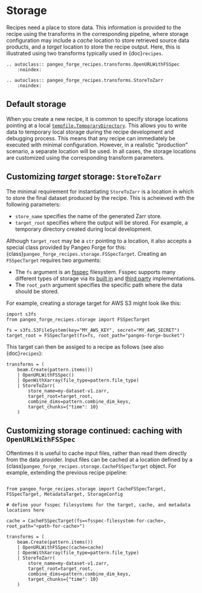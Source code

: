 # Storage

Recipes need a place to store data. This information is provided to the recipe using the transforms in the corresponding pipeline, where storage configuration may include a *cache* location to store retrieved source data products, and a *target* location to store the recipe output. 
Here, this is illustrated using two transforms typically used in {doc}`recipes`.

```{eval-rst}
.. autoclass:: pangeo_forge_recipes.transforms.OpenURLWithFSSpec
    :noindex:
```
```{eval-rst}
.. autoclass:: pangeo_forge_recipes.transforms.StoreToZarr
    :noindex:
```

## Default storage

When you create a new recipe, it is common to specify storage locations pointing at a local [`tempfile.TemporaryDirectory`](https://docs.python.org/3/library/tempfile.html#tempfile.TemporaryDirectory).
This allows you to write data to temporary local storage during the recipe development and debugging process.
This means that any recipe can immediately be executed with minimal configuration.
However, in a realistic "production" scenario, a separate location will be used. In all cases, the storage locations are customized using the corresponding transform parameters.

## Customizing *target* storage: `StoreToZarr`

The minimal requirement for instantiating `StoreToZarr` is a location in which to store the final dataset produced by the recipe. This is acheieved with the following parameters:

* `store_name` specifies the name of the generated Zarr store.
* `target_root` specifies where the output will be stored. For example, a temporary directory created during local development.

Although `target_root` may be a `str` pointing to a location, it also accepts a special class provided by Pangeo Forge for this: {class}`pangeo_forge_recipes.storage.FSSpecTarget`. Creating an ``FSSpecTarget`` requires two arguments:
- The ``fs`` argument is an [fsspec](https://filesystem-spec.readthedocs.io/en/latest/)
  filesystem. Fsspec supports many different types of storage via its
  [built in](https://filesystem-spec.readthedocs.io/en/latest/api.html#built-in-implementations)
  and [third party](https://filesystem-spec.readthedocs.io/en/latest/api.html#other-known-implementations)
  implementations.
- The `root_path` argument specifies the specific path where the data should be stored.

For example, creating a storage target for AWS S3 might look like this:
```{code-block} python
import s3fs
from pangeo_forge_recipes.storage import FSSpecTarget

fs = s3fs.S3FileSystem(key="MY_AWS_KEY", secret="MY_AWS_SECRET")
target_root = FSSpecTarget(fs=fs, root_path="pangeo-forge-bucket")
```

This target can then be assiged to a recipe as follows (see also {doc}`recipes`):
```{code-block} python
transforms = (
    beam.Create(pattern.items())
    | OpenURLWithFSSpec()
    | OpenWithXarray(file_type=pattern.file_type)
    | StoreToZarr(
        store_name=my-dataset-v1.zarr,
        target_root=target_root,
        combine_dims=pattern.combine_dim_keys,
        target_chunks={"time": 10}
    )
```

## Customizing storage continued: caching with `OpenURLWithFSSpec`

Oftentimes it is useful to cache input files, rather than read them directly from the data provider. Input files can be cached at a location defined by a {class}`pangeo_forge_recipes.storage.CacheFSSpecTarget` object. For example, extending the previous recipe pipeline:

```{code-block} python

from pangeo_forge_recipes.storage import CacheFSSpecTarget, FSSpecTarget, MetadataTarget, StorageConfig

# define your fsspec filesystems for the target, cache, and metadata locations here

cache = CacheFSSpecTarget(fs=<fsspec-filesystem-for-cache>, root_path="<path-for-cache>")

transforms = (
    beam.Create(pattern.items())
    | OpenURLWithFSSpec(cache=cache)
    | OpenWithXarray(file_type=pattern.file_type)
    | StoreToZarr(
        store_name=my-dataset-v1.zarr,
        target_root=target_root,
        combine_dims=pattern.combine_dim_keys,
        target_chunks={"time": 10}
    )
```

